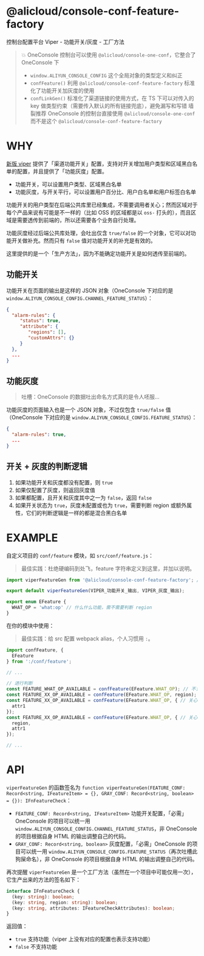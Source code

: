 @alicloud/console-conf-feature-factory
===

控制台配置平台 Viper - 功能开关/灰度 - 工厂方法

> 💥 OneConsole 控制台可以使用 `@alicloud/console-one-conf`，它整合了 OneConsole 下
> * `window.ALIYUN_CONSOLE_CONFIG` 这个全局对象的类型定义和纠正
> * `confFeature()` 利用 `@alicloud/console-conf-feature-factory` 标准化了功能开关加灰度的使用
> * `confLinkGen()` 标准化了渠道链接的使用方式，在 TS 下可以对传入的 key 做类型约束（需要传入默认的所有链接兜底），避免漏写和写错
> 墙裂推荐 OneConsole 的控制台直接使用 `@alicloud/console-one-conf` 而不是这个 `@alicloud/console-conf-feature-factory`

# WHY

[新版 viper](https://vipernew.aliyun-inc.com) 提供了「渠道功能开关」配置，支持对开关增加用户类型和区域黑白名单的配置，并且提供了「功能灰度」配置。

* 功能开关，可以设置用户类型、区域黑白名单
* 功能灰度，与开关平行，可以设置用户百分比、用户白名单和用户标签白名单

功能开关的用户类型在后端公共库里已经集成，不需要调用者关心；然而区域对于每个产品来说有可能是不一样的（比如 OSS 的区域都是以 `oss-` 打头的），而且区域是需要透传到前端的，所以还需要各个业务自行处理。

功能灰度经过后端公共库处理，会吐出仅含 `true/false` 的一个对象，它可以对功能开关做补充。然而只有 `false` 值对功能开关的补充是有效的。

这里提供的是一个「生产方法」，因为不能确定功能开关是如何透传至前端的。

## 功能开关

功能开关在页面的输出是这样的 JSON 对象（OneConsole 下对应的是 `window.ALIYUN_CONSOLE_CONFIG.CHANNEL_FEATURE_STATUS`）：

```json
{
  "alarm-rules": {
     "status": true,
     "attribute": {
        "regions": [],
        "customAttrs": {}
     }
  },
  ...
}
```

## 功能灰度

> 吐槽：OneConsole 的数据吐出命名方式真的是令人呸服...

功能灰度的页面输入也是一个 JSON 对象，不过仅包含 `true/false` 值（OneConsole 下对应的是 `window.ALIYUN_CONSOLE_CONFIG.FEATURE_STATUS`）：

```json
{
  "alarm-rules": true,
  ...
}
```

## 开关 + 灰度的判断逻辑

1. 如果功能开关和灰度都没有配置，则 `true`
2. 如果仅配置了灰度，则返回灰度值
3. 如果都配置，且开关和灰度其中之一为 `false`，返回 `false`
4. 如果开关状态为 `true`，灰度未配置或也为 `true`，需要判断 region 或额外属性，它们的判断逻辑是一样的都是混合黑白名单

# EXAMPLE

自定义项目的 `conf/feature` 模块，如 `src/conf/feature.js`：

> 最佳实践：杜绝硬编码到处飞，feature 字符串定义到这里，并加以说明。

```typescript
import viperFeatureGen from '@alicloud/console-conf-feature-factory'; // 在你的代码中应该只出现这里一次

export default viperFeatureGen(VIPER_功能开关_输出, VIPER_灰度_输出);

export enum EFeature {
  WHAT_OP = 'what:op' // 什么什么功能，需不需要判断 region
}
```

在你的模块中使用：

> 最佳实践：给 src 配置 webpack alias，个人习惯用 `:`。

```typescript
import confFeature, {
  EFeature
} from ':/conf/feature';

// ...

// 进行判断
const FEATURE_WHAT_OP_AVAILABLE = confFeature(EFeature.WHAT_OP); // 不关心 region 或其他属性
const FEATURE_XX_OP_AVAILABLE = confFeature(EFeature.WHAT_OP, region); // 关心 region，传入的 region 只会在有 regions 配置的情况下有效（否则跟不传效果一样）
const FEATURE_XX_OP_AVAILABLE = confFeature(EFeature.WHAT_OP, { // 关心其他属性
  attr1
});
const FEATURE_XX_OP_AVAILABLE = confFeature(EFeature.WHAT_OP, { // 关心 region 和 其他属性，传入的 region 只会在有 regions 配置的情况下有效（否则跟不传效果一样）
  region,
  attr1
});

// ...
```

# API

`viperFeatureGen` 的函数签名为 `function viperFeatureGen(FEATURE_CONF: Record<string, IFeatureItem> = {}, GRAY_CONF: Record<string, boolean> = {}): IFnFeatureCheck`：

* `FEATURE_CONF: Record<string, IFeatureItem>` 功能开关配置，「必需」OneConsole 的项目可以统一用 `window.ALIYUN_CONSOLE_CONFIG.CHANNEL_FEATURE_STATUS`，非 OneConsole 的项目根据自身 HTML 的输出调整自己的代码。
* `GRAY_CONF: Record<string, boolean>` 灰度配置，「必需」OneConsole 的项目可以统一用 `window.ALIYUN_CONSOLE_CONFIG.FEATURE_STATUS`（再次吐槽此狗屎命名），非 OneConsole 的项目根据自身 HTML 的输出调整自己的代码。

再次提醒 `viperFeatureGen` 是一个工厂方法（虽然在一个项目中可能仅用一次），它生产出来的方法的签名如下：

```typescript
interface IFnFeatureCheck {
  (key: string): boolean;
  (key: string, region: string): boolean;
  (key: string, attributes: IFeatureCheckAttributes): boolean;
}
```

返回值：

* `true` 支持功能（viper 上没有对应的配置也表示支持功能）
* `false` 不支持功能
